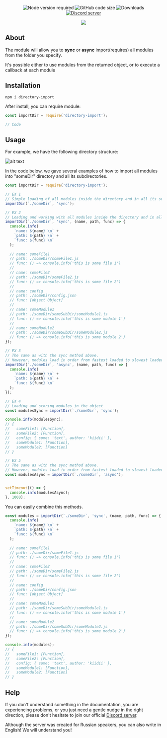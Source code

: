 <div align="center">
  <p>
    <img src="https://img.shields.io/node/v/directory-import" alt="Node version required">
    <img src="https://img.shields.io/github/languages/code-size/KiiDii/directory-import" alt="GitHub code size">
    <img src="https://img.shields.io/npm/dt/directory-import" alt="Downloads">
    <a href="https://discord.gg/ADFYZtJ">
      <img src="https://img.shields.io/discord/219557939466338304?label=Discord%20chat%20(rus)" alt="Discord server">
    </a>
  </p>
  <p>
    <a href="https://nodei.co/npm/directory-import">
      <img src="https://nodei.co/npm/directory-import.png?compact=true">
    </a>
  </p>
</div>

## About
The module will allow you to **sync** or **async** import(requires) all modules from the folder you specify.

It's possible either to use modules from the returned object, or to execute a callback at each module

## Installation
```
npm i directory-import
```
After install, you can require module:
```javascript
const importDir = require('directory-import');

// Code
```

## Usage
For example, we have the following directory structure:

![alt text](https://cdn.discordapp.com/attachments/413313254354583557/605707107592830976/unknown.png)

In the code below, we gave several examples of how to import all modules into "someDir" directory and all its subdirectories.
```javascript
const importDir = require('directory-import');

// EX 1
// Simple loading of all modules inside the directory and in all its subdirectories
importDir(`./someDir`, 'sync');

// EX 2
// Loading and working with all modules inside the directory and in all its subdirectories
importDir(`./someDir`, 'sync', (name, path, func) => {
  console.info(
    `name: ${name} \n` +
    `path: ${path} \n` +
    `func: ${func} \n`
  );
  
  // name: someFile1
  // path: ./someDir/someFile1.js
  // func: () => console.info('this is some file 1')
  //
  // name: someFile2
  // path: ./someDir/someFile2.js
  // func: () => console.info('this is some file 2')
  //
  // name: config
  // path: ./someDir/config.json
  // func: [object Object]
  //
  // name: someModule1
  // path: ./someDir/someSubDir/someModule1.js
  // func: () => console.info('this is some module 1')
  //
  // name: someModule2
  // path: ./someDir/someSubDir/someModule2.js
  // func: () => console.info('this is some module 2')
});

// EX 3
// The same as with the sync method above. 
// However, modules load in order from fastest loaded to slowest loaded
importDir(`./someDir`, 'async', (name, path, func) => {
  console.info(
    `name: ${name} \n` +
    `path: ${path} \n` +
    `func: ${func} \n`
  );
});

// EX 4
// Loading and storing modules in the object
const modulesSync = importDir(`./someDir`, 'sync');

console.info(modulesSync);
// { 
//   someFile1: [Function],
//   someFile2: [Function],
//   config: { some: 'text', author: 'kiidii' },
//   someModule1: [Function],
//   someModule2: [Function]
// }

// EX 5
// The same as with the sync method above. 
// However, modules load in order from fastest loaded to slowest loaded
const modulesAsync = importDir(`./someDir`, 'async');


setTimeout(() => {
  console.info(modulesAsync);
}, 1000);
```
You can easily combine this methods.
```javascript
const modules = importDir(`./someDir`, 'sync', (name, path, func) => {
  console.info(
    `name: ${name} \n` +
    `path: ${path} \n` +
    `func: ${func} \n`
  );
  
  // name: someFile1
  // path: ./someDir/someFile1.js
  // func: () => console.info('this is some file 1')
  //
  // name: someFile2
  // path: ./someDir/someFile2.js
  // func: () => console.info('this is some file 2')
  //
  // name: config
  // path: ./someDir/config.json
  // func: [object Object]
  //
  // name: someModule1
  // path: ./someDir/someSubDir/someModule1.js
  // func: () => console.info('this is some module 1')
  //
  // name: someModule2
  // path: ./someDir/someSubDir/someModule2.js
  // func: () => console.info('this is some module 2')
});

console.info(modules);
// { 
//   someFile1: [Function],
//   someFile2: [Function],
//   config: { some: 'text', author: 'kiidii' },
//   someModule1: [Function],
//   someModule2: [Function]
// }
```

## Help
If you don't understand something in the documentation, you are experiencing problems, or you just need a gentle nudge in the right direction, please don't hesitate to join our official [Discord server](https://discord.gg/ADFYZtJ).

Although the server was created for Russian speakers, you can also write in English! We will understand you!
